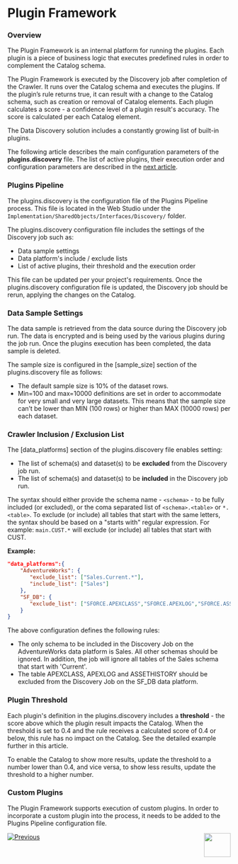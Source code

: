 <web>

# Plugin Framework

### Overview

The Plugin Framework is an internal platform for running the plugins. Each plugin is a piece of business logic that executes predefined rules in order to complement the Catalog schema. 

The Plugin Framework is executed by the Discovery job after completion of the Crawler. It runs over the Catalog schema and executes the plugins. If the plugin’s rule returns true, it can result with a change to the Catalog schema, such as creation or removal of Catalog elements. Each plugin calculates a score - a confidence level of a plugin result's accuracy. The score is calculated per each Catalog element.

The Data Discovery solution includes a constantly growing list of built-in plugins. 

The following article describes the main configuration parameters of the **plugins.discovery** file. The list of active plugins, their execution order and configuration parameters are described in the [next article](04a_builtin_plugins.md).

### Plugins Pipeline

The plugins.discovery is the configuration file of the Plugins Pipeline process. This file is located in the Web Studio under the ```Implementation/SharedObjects/Interfaces/Discovery/``` folder.

The plugins.discovery configuration file includes the settings of the Discovery job such as:

* Data sample settings
* Data platform's include / exclude lists
* List of active plugins, their threshold and the execution order

This file can be updated per your project's requirements. Once the plugins.discovery configuration file is updated, the Discovery job should be rerun, applying the changes on the Catalog.

### Data Sample Settings

The data sample is retrieved from the data source during the Discovery job run. The data is encrypted and is being used by the various plugins during the job run. Once the plugins execution has been completed, the data sample is deleted.

The sample size is configured in the [sample_size] section of the plugins.discovery file as follows:

* The default sample size is 10% of the dataset rows.
* Min=100 and max=10000 definitions are set in order to accommodate for very small and very large datasets. This means that the sample size can’t be lower than MIN (100 rows) or higher than MAX (10000 rows) per each dataset.

### Crawler Inclusion / Exclusion List

The [data_platforms] section of the plugins.discovery file enables setting:

* The list of schema(s) and dataset(s) to be **excluded** from the Discovery job run.
* The list of schema(s) and dataset(s) to be **included** in the Discovery job run.

The syntax should either provide the schema name - ```<schema>``` - to be fully included (or excluded), or the coma separated list of ```<schema>.<table>``` or ```*.<table>```. To exclude (or include) all tables that start with the same letters, the syntax should be based on a "starts with" regular expression. For example: ```main.CUST.*``` will exclude (or include) all tables that start with CUST.

**Example:**

~~~json
"data_platforms":{
    "AdventureWorks": {
       "exclude_list": ["Sales.Current.*"],
       "include_list": ["Sales"]
    },
    "SF_DB": {
       "exclude_list": ["SFORCE.APEXCLASS","SFORCE.APEXLOG","SFORCE.ASSETHISTORY"]
    }
}
~~~



The above configuration defines the following rules:

* The only schema to be included in the Discovery Job on the AdventureWorks data platform is Sales. All other schemas should be ignored. In addition, the job will ignore all tables of the Sales schema that start with 'Current'. 
* The table APEXCLASS, APEXLOG and ASSETHISTORY should be excluded from the Discovery Job on the SF_DB data platform. 

### Plugin Threshold

Each plugin's definition in the plugins.discovery includes a **threshold** - the score above which the plugin result impacts the Catalog. When the threshold is set to 0.4 and the rule receives a calculated score of 0.4 or below, this rule has no impact on the Catalog. See the detailed example further in this article. 

To enable the Catalog to show more results, update the threshold to a number lower than 0.4, and vice versa, to show less results, update the threshold to a higher number.

### Custom Plugins

The Plugin Framework supports execution of custom plugins. In order to incorporate a custom plugin into the process, it needs to be added to the Plugins Pipeline configuration file.

[![Previous](/articles/images/Previous.png)](03_discovery_process.md)[<img align="right" width="60" height="54" src="/articles/images/Next.png">](04a_builtin_plugins.md) 

</web>
